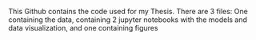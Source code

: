 This Github contains the code used for my Thesis.
There are 3 files: One containing the data, containing 2 jupyter notebooks with the models and data visualization, and one containing figures
